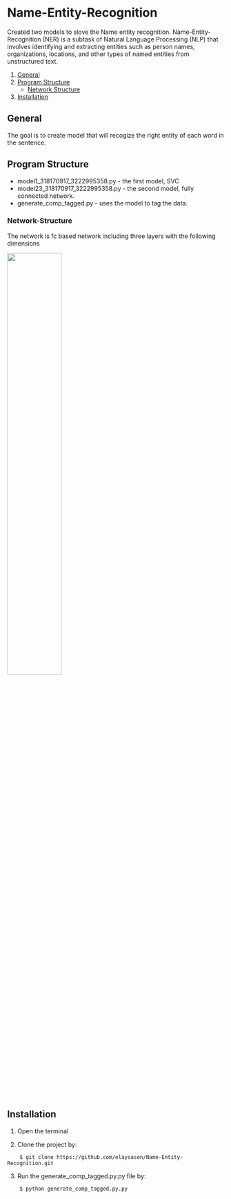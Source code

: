 # Name-Entity-Recognition

Created two models to slove the Name entity recognition. Name-Entity-Recognition (NER) is a subtask of Natural Language Processing (NLP) that involves identifying and extracting entities such as person names, organizations, locations, and other types of named entities from unstructured text.


1. [General](#General)
3. [Program Structure](#Program-Structure)
    - [Network Structure](#Network-Structure)
5. [Installation](#Installation)

## General
The goal is to create model that will recogize the right entity of each word in the sentence.



## Program Structure
* model1_318170917_3222995358.py - the first model, SVC
* model23_318170917_3222995358.py - the second model, fully connected network.
* generate_comp_tagged.py - uses the model to tag the data.

### Network-Structure
The network is fc based network including three layers with the following dimensions

<img src="https://i.imgur.com/a2HMprY.png" width = 50% height=50%>
 

## Installation
1. Open the terminal

2. Clone the project by:
```
    $ git clone https://github.com/elaysason/Name-Entity-Recognition.git
```
3. Run the generate_comp_tagged.py.py file by:
```
    $ python generate_comp_tagged.py.py
```
